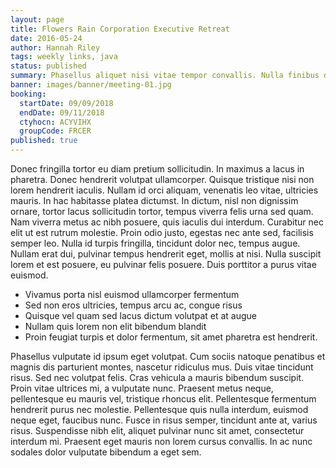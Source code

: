 ```yaml
---
layout: page
title: Flowers Rain Corporation Executive Retreat
date: 2016-05-24
author: Hannah Riley
tags: weekly links, java
status: published
summary: Phasellus aliquet nisi vitae tempor convallis. Nulla finibus dapibus.
banner: images/banner/meeting-01.jpg
booking:
  startDate: 09/09/2018
  endDate: 09/11/2018
  ctyhocn: ACYVIHX
  groupCode: FRCER
published: true
---
```

Donec fringilla tortor eu diam pretium sollicitudin. In maximus a lacus in pharetra. Donec hendrerit volutpat ullamcorper. Quisque tristique nisi non lorem hendrerit iaculis. Nullam id orci aliquam, venenatis leo vitae, ultricies mauris. In hac habitasse platea dictumst. In dictum, nisl non dignissim ornare, tortor lacus sollicitudin tortor, tempus viverra felis urna sed quam. Nam viverra metus ac nibh posuere, quis iaculis dui interdum. Curabitur nec elit ut est rutrum molestie. Proin odio justo, egestas nec ante sed, facilisis semper leo. Nulla id turpis fringilla, tincidunt dolor nec, tempus augue. Nullam erat dui, pulvinar tempus hendrerit eget, mollis at nisi. Nulla suscipit lorem et est posuere, eu pulvinar felis posuere. Duis porttitor a purus vitae euismod.

* Vivamus porta nisl euismod ullamcorper fermentum
* Sed non eros ultricies, tempus arcu ac, congue risus
* Quisque vel quam sed lacus dictum volutpat et at augue
* Nullam quis lorem non elit bibendum blandit
* Proin feugiat turpis et dolor fermentum, sit amet pharetra est hendrerit.

Phasellus vulputate id ipsum eget volutpat. Cum sociis natoque penatibus et magnis dis parturient montes, nascetur ridiculus mus. Duis vitae tincidunt risus. Sed nec volutpat felis. Cras vehicula a mauris bibendum suscipit. Proin vitae ultrices mi, a vulputate nunc. Praesent metus neque, pellentesque eu mauris vel, tristique rhoncus elit. Pellentesque fermentum hendrerit purus nec molestie. Pellentesque quis nulla interdum, euismod neque eget, faucibus nunc. Fusce in risus semper, tincidunt ante at, varius risus. Suspendisse nibh elit, aliquet pulvinar nunc sit amet, consectetur interdum mi. Praesent eget mauris non lorem cursus convallis. In ac nunc sodales dolor vulputate bibendum a eget sem.
